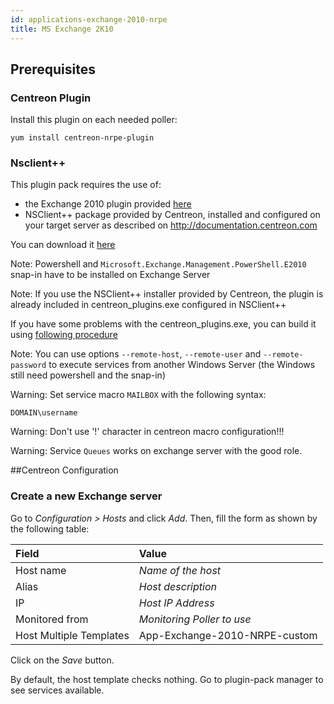 ```yaml
---
id: applications-exchange-2010-nrpe
title: MS Exchange 2K10
---
```


## Prerequisites

### Centreon Plugin

Install this plugin on each needed poller:

``` shell
yum install centreon-nrpe-plugin
```

### Nsclient++

This plugin pack requires the use of:

  - the Exchange 2010 plugin provided
    [here](https://forge.centreon.com/projects/centreon-plugins/repository)
  - NSClient++ package provided by Centreon, installed and configured on your
    target server as described on <http://documentation.centreon.com>

You can download it
[here](https://download.centreon.com/?action=product&product=agent-nsclient&version=0.51&secKey=59d646114079212e03ec09454456a938)

Note: Powershell and `Microsoft.Exchange.Management.PowerShell.E2010` snap-in
have to be installed on Exchange Server

Note: If you use the NSClient++ installer provided by Centreon, the plugin is
already included in centreon\_plugins.exe configured in NSClient++

If you have some problems with the centreon\_plugins.exe, you can build it using
[following
procedure](https://documentation.centreon.com/docs/centreon-nsclient/en/latest/windows_agent.html#build-your-own-executable)

Note: You can use options `--remote-host`, `--remote-user` and
`--remote-password` to execute services from another Windows Server (the Windows
still need powershell and the snap-in)

Warning: Set service macro `MAILBOX` with the following syntax:

    DOMAIN\username

Warning: Don't use '\!' character in centreon macro configuration\!\!\!

Warning: Service `Queues` works on exchange server with the good role.

\#\#Centreon Configuration

### Create a new Exchange server

Go to *Configuration \> Hosts* and click *Add*. Then, fill the form as shown by
the following table:

| Field                                | Value                         |
| :----------------------------------- | :---------------------------- |
| Host name                            | *Name of the host*            |
| Alias                                | *Host description*            |
| IP                                   | *Host IP Address*             |
| Monitored from                       | *Monitoring Poller to use*    |
| Host Multiple Templates              | App-Exchange-2010-NRPE-custom |

Click on the *Save* button.

By default, the host template checks nothing. Go to plugin-pack manager to see
services available.
